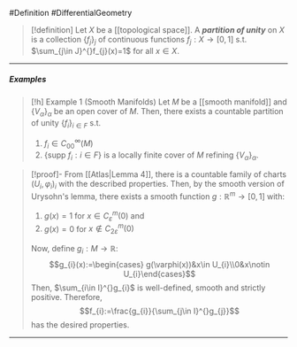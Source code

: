 #Definition #DifferentialGeometry 

> [!definition]
> Let $X$ be a [[topological space]]. A ***partition of unity*** on $X$ is a collection $\{ f_{j} \}_{j}$ of continuous functions $f_{j}:X\to[0,1]$ s.t. $\sum_{j\in J}^{}f_{j}(x)=1$ for all $x\in X$.
---
##### Examples
> [!h] Example 1 (Smooth Manifolds)
> Let $M$ be a [[smooth manifold]] and $\{ V_{\alpha} \}_{\alpha}$ be an open cover of $M$. Then, there exists a countable partition of unity $\{ f_{i} \}_{i\in F}$ s.t.
> 1. $f_{i}\in C^\infty_{00}(M)$
> 2. $\{ \text{supp }f_{i}: i\in F\}$ is a locally finite cover of $M$ refining $\{ V_{\alpha} \}_{\alpha}$. 

> [!proof]-
> From [[Atlas|Lemma 4]], there is a countable family of charts $(U_{i},\varphi_{i})_{i}$ with the described properties. Then, by the smooth version of Urysohn's lemma, there exists a smooth function $g:\mathbb{R}^m\to [0,1]$ with: 
> 1. $g(x)=1$ for $x\in C_{\varepsilon}^m(0)$ and 
> 2. $g(x)=0$ for $x\notin C_{2\varepsilon}^m(0)$
> 
> Now, define $g_{i}:M\to \mathbb{R}$: $$g_{i}(x):=\begin{cases} g(\varphi(x))&x\in U_{i}\\0&x\notin U_{i}\end{cases}$$ Then, $\sum_{i\in I}^{}g_{i}$ is well-defined, smooth and strictly positive. Therefore, $$f_{i}:=\frac{g_{i}}{\sum_{j\in I}^{}g_{j}}$$has the desired properties.
---
